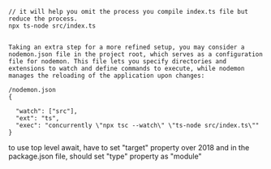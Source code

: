 ```
// it will help you omit the process you compile index.ts file but reduce the process.
npx ts-node src/index.ts
```

```

Taking an extra step for a more refined setup, you may consider a nodemon.json file in the project root, which serves as a configuration file for nodemon. This file lets you specify directories and extensions to watch and define commands to execute, while nodemon manages the reloading of the application upon changes:

/nodemon.json
{

  "watch": ["src"],
  "ext": "ts",
  "exec": "concurrently \"npx tsc --watch\" \"ts-node src/index.ts\""
}

```

to use top level await, have to set "target" property over 2018 and
in the package.json file, should set "type" property as "module"
